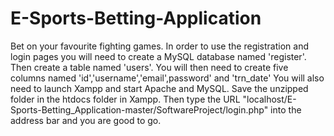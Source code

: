 # E-Sports-Betting-Application
Bet on your favourite fighting games.
In order to use the registration and login pages you will need to create a MySQL database named 'register'.  Then create a table named 'users'.  You will then need to create five columns named 'id','username','email',password' and 'trn_date'
You will also need to launch Xampp and start Apache and MySQL.  Save the unzipped folder in the htdocs folder in Xampp.  Then type the URL "localhost/E-Sports-Betting_Application-master/SoftwareProject/login.php" into the address bar and you are good to go.

